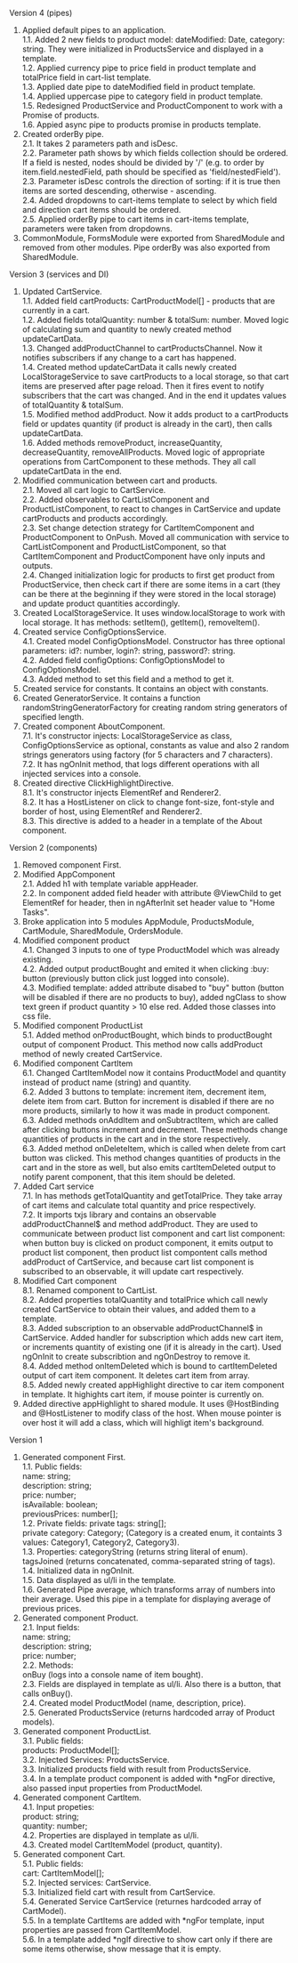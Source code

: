 Version 4 (pipes)  
  
1. Applied default pipes to an application.   
  1.1. Added 2 new fields to product model: dateModified: Date, category: string. They were initialized in ProductsService and displayed in a template.  
  1.2. Applied currency pipe to price field in product template and totalPrice field in cart-list template.  
  1.3. Applied date pipe to dateModified field in product template.  
  1.4. Applied uppercase pipe to category field in product template.  
  1.5. Redesigned ProductService and ProductComponent to work with a Promise of products.  
  1.6. Appied async pipe to products promise in products template.  
2. Created orderBy pipe.  
  2.1. It takes 2 parameters path and isDesc.  
  2.2. Parameter path shows by which fields collection should be ordered. If a field is nested, nodes should be divided by '/' (e.g. to order by item.field.nestedField, path should be specified as 'field/nestedField').  
  2.3. Parameter isDesc controls the direction of sorting: if it is true then items are sorted descending, otherwise - ascending.  
  2.4. Added dropdowns to cart-items template to select by which field and direction cart items should be ordered.  
  2.5. Applied orderBy pipe to cart items in cart-items template, parameters were taken from dropdowns.  
3. CommonModule, FormsModule were exported from SharedModule and removed from other modules. Pipe orderBy was also exported from SharedModule.   
  
Version 3 (services and DI)  

1. Updated CartService.  
  1.1. Added field cartProducts: CartProductModel[] - products that are currently in a cart.  
  1.2. Added fields totalQuantity: number & totalSum: number. Moved logic of calculating sum and quantity to newly created method updateCartData.  
  1.3. Changed addProductChannel to cartProductsChannel. Now it notifies subscribers if any change to a cart has happened.  
  1.4. Created method updateCartData it calls newly created LocalStorageService to save cartProducts to a local storage, so that cart items are preserved after page reload. Then it fires event to notify subscribers that the cart was changed. And in the end it updates values of totalQuantity & totalSum.  
  1.5. Modified method addProduct. Now it adds product to a cartProducts field or updates quantity (if product is already in the cart), then calls updateCartData.  
  1.6. Added methods removeProduct, increaseQuantity, decreaseQuantity, removeAllProducts. Moved logic of appropriate operations from CartComponent to these methods. They all call updateCartData in the end.  
2. Modified communication between cart and products.  
  2.1. Moved all cart logic to CartService.  
  2.2. Added observables to CartListComponent and ProductListComponent, to react to changes in CartService and update cartProducts and products accordingly.  
  2.3. Set change detection strategy for CartItemComponent and ProductComponent to OnPush. Moved all communication with service to CartListComponent and ProductListComponent, so that CartItemComponent and ProductComponent have only inputs and outputs.  
  2.4. Changed initialization logic for products to first get product from ProductService, then check cart if there are some items in a cart (they can be there at the beginning if they were stored in the local storage) and update product quantities accordingly.  
3. Created LocalStorageService. It uses window.localStorage to work with local storage. It has methods: setItem(), getItem(), removeItem().  
4. Created service ConfigOptionsService.  
  4.1. Created model ConfigOptionsModel. Constructor has three optional parameters: id?: number, login?: string, password?: string.  
  4.2. Added field configOptions: ConfigOptionsModel to ConfigOptionsModel.  
  4.3. Added method to set this field and a method to get it.  
5. Created service for constants. It contains an object with constants.  
6. Created GeneratorService. It contains a function randomStringGeneratorFactory for creating random string generators of specified length.  
7. Created component AboutComponent.  
  7.1. It's constructor injects: LocalStorageService as class, ConfigOptionsService as optional, constants as value and also 2 random strings generators using factory (for 5 characters and 7 characters).  
  7.2. It has ngOnInit method, that logs different operations with all injected services into a console.  
8. Created directive ClickHighlightDirective.  
  8.1. It's constructor injects ElementRef and Renderer2.  
  8.2. It has a HostListener on click to change font-size, font-style and border of host, using ElementRef and Renderer2.  
  8.3. This directive is added to a header in a template of the About component.  
  
Version 2 (components)   
  
1. Removed component First.  
2. Modified AppComponent  
  2.1. Added h1 with template variable appHeader.  
  2.2. In component added field header with attribute @ViewChild to get ElementRef for header, then in ngAfterInit set header value to "Home Tasks".  
3. Broke application into 5 modules AppModule, ProductsModule, CartModule, SharedModule, OrdersModule.  
4. Modified component product  
  4.1. Changed 3 inputs to one of type ProductModel which was already existing.  
  4.2. Added output productBought and emited it when clicking :buy: button (previously button click just logged into console).  
  4.3. Modified template: added attribute disabed to "buy" button (button will be disabled if there are no products to buy), added ngClass to show text green if product quantity > 10 else red. Added those classes into css file.  
5. Modified component ProductList  
  5.1. Added method onProductBought, which binds to productBought output of component Product. This method now calls addProduct method of newly created CartService.  
6. Modified component CartItem  
  6.1. Changed CartItemModel now it contains ProductModel and quantity instead of product name (string) and quantity.  
  6.2. Added 3 buttons to template: increment item, decrement item, delete item from cart. Button for increment is disabled if there are no more products, similarly to how it was made in product component.  
  6.3. Added methods onAddItem and onSubtractItem, which are called after clicking buttons increment and decrement. These methods change quantities of products in the cart and in the store respectively.  
  6.3. Added method onDeleteItem, which is called when delete from cart button was clicked. This method changes quantities of products in the cart and in the store as well, but also emits cartItemDeleted output to notify parent component, that this item should be deleted.  
7. Added Cart service  
  7.1. In has methods getTotalQuantity and getTotalPrice. They take array of cart items and calculate total quantity and price respectively.  
  7.2. It imports txjs library and contains an observable addProductChannel$ and method addProduct. They are used to communicate between product list component and cart list component: when button buy is clicked on product component, it emits output to product list component, then product list compontent calls method addProduct of CartService, and because cart list component is subscribed to an observable, it will update cart respectively.  
8. Modified Cart component  
  8.1. Renamed component to CartList.  
  8.2. Added properties totalQuantity and totalPrice which call newly created CartService to obtain their values, and added them to a template.  
  8.3. Added subscription to an observable addProductChannel$ in CartService. Added handler for subscription which adds new cart item, or increments quantity of existing one (if it is already in the cart). Used ngOnInit to create subscribtion and ngOnDestroy to remove it.  
  8.4. Added method onItemDeleted which is bound to cartItemDeleted output of cart item component. It deletes cart item from array.  
  8.5. Added newly created appHighlight directive to car item component in template. It highights cart item, if mouse pointer is currently on.  
9. Added directive appHighlight to shared module. It uses @HostBinding and @HostListener to modify class of the host. When mouse pointer is over host it will add a class, which will highligt item's background.  

Version 1

1. Generated component First.  
  1.1. Public fields:  
    name: string;  
    description: string;  
    price: number;  
    isAvailable: boolean;  
    previousPrices: number[];  
  1.2. Private fields:
    private tags: string[];  
    private category: Category; (Category is a created enum, it containts 3 values: Category1, Category2, Category3).  
  1.3. Properties:
    categoryString (returns string literal of enum).  
    tagsJoined (returns concatenated, comma-separated string of tags).  
  1.4. Initialized data in ngOnInit.  
  1.5. Data displayed as ul/li in the template.  
  1.6. Generated Pipe average, which transforms array of numbers into their average. Used this pipe in a template for displaying average of previous prices.  
2. Generated component Product.  
  2.1. Input fields:  
    name: string;  
    description: string;  
    price: number;  
  2.2. Methods:  
    onBuy (logs into a console name of item bought).  
  2.3. Fields are displayed in template as ul/li. Also there is a button, that calls onBuy().  
  2.4. Created model ProductModel (name, description, price).  
  2.5. Generated ProductsService (returns hardcoded array of Product models).  
3. Generated component ProductList.  
  3.1. Public fields:  
    products: ProductModel[];  
  3.2. Injected Services: ProductsService.  
  3.3. Initialized products field with result from ProductsService.  
  3.4. In a template product component is added with *ngFor directive, also passed input properties from ProductModel.  
4. Generated component CartItem.  
  4.1. Input propeties:  
    product: string;  
    quantity: number;  
  4.2. Properties are displayed in template as ul/li.  
  4.3. Created model CartItemModel (product, quantity).  
5. Generated component Cart.  
  5.1. Public fields:  
    cart: CartItemModel[];  
  5.2. Injected services: CartService.  
  5.3. Initialized field cart with result from CartService.  
  5.4. Generated Service CartService (returnes hardcoded array of CartModel).  
  5.5. In a template CartItems are added with *ngFor template, input properties are passed from CartItemModel.  
  5.6. In a template added *ngIf directive to show cart only if there are some items otherwise, show message that it is empty.
